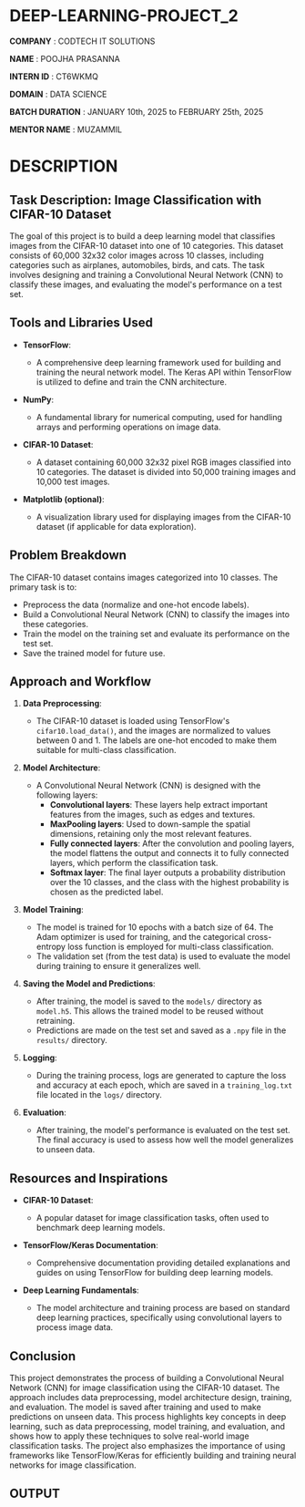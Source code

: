 # DEEP-LEARNING-PROJECT_2

**COMPANY** : CODTECH IT SOLUTIONS

**NAME** : POOJHA PRASANNA

**INTERN ID** : CT6WKMQ

**DOMAIN** : DATA SCIENCE

**BATCH DURATION** : JANUARY 10th, 2025 to FEBRUARY 25th, 2025

**MENTOR NAME** : MUZAMMIL

# **DESCRIPTION**

## **Task Description: Image Classification with CIFAR-10 Dataset**

The goal of this project is to build a deep learning model that classifies images from the CIFAR-10 dataset into one of 10 categories. This dataset consists of 60,000 32x32 color images across 10 classes, including categories such as airplanes, automobiles, birds, and cats. The task involves designing and training a Convolutional Neural Network (CNN) to classify these images, and evaluating the model's performance on a test set.

## **Tools and Libraries Used**

- **TensorFlow**:
  - A comprehensive deep learning framework used for building and training the neural network model. The Keras API within TensorFlow is utilized to define and train the CNN architecture.
  
- **NumPy**:
  - A fundamental library for numerical computing, used for handling arrays and performing operations on image data.
  
- **CIFAR-10 Dataset**:
  - A dataset containing 60,000 32x32 pixel RGB images classified into 10 categories. The dataset is divided into 50,000 training images and 10,000 test images.
  
- **Matplotlib (optional)**:
  - A visualization library used for displaying images from the CIFAR-10 dataset (if applicable for data exploration).

## **Problem Breakdown**

The CIFAR-10 dataset contains images categorized into 10 classes. The primary task is to:
- Preprocess the data (normalize and one-hot encode labels).
- Build a Convolutional Neural Network (CNN) to classify the images into these categories.
- Train the model on the training set and evaluate its performance on the test set.
- Save the trained model for future use.

## **Approach and Workflow**

1. **Data Preprocessing**:
   - The CIFAR-10 dataset is loaded using TensorFlow's `cifar10.load_data()`, and the images are normalized to values between 0 and 1. The labels are one-hot encoded to make them suitable for multi-class classification.

2. **Model Architecture**:
   - A Convolutional Neural Network (CNN) is designed with the following layers:
     - **Convolutional layers**: These layers help extract important features from the images, such as edges and textures.
     - **MaxPooling layers**: Used to down-sample the spatial dimensions, retaining only the most relevant features.
     - **Fully connected layers**: After the convolution and pooling layers, the model flattens the output and connects it to fully connected layers, which perform the classification task.
     - **Softmax layer**: The final layer outputs a probability distribution over the 10 classes, and the class with the highest probability is chosen as the predicted label.

3. **Model Training**:
   - The model is trained for 10 epochs with a batch size of 64. The Adam optimizer is used for training, and the categorical cross-entropy loss function is employed for multi-class classification.
   - The validation set (from the test data) is used to evaluate the model during training to ensure it generalizes well.

4. **Saving the Model and Predictions**:
   - After training, the model is saved to the `models/` directory as `model.h5`. This allows the trained model to be reused without retraining.
   - Predictions are made on the test set and saved as a `.npy` file in the `results/` directory.

5. **Logging**:
   - During the training process, logs are generated to capture the loss and accuracy at each epoch, which are saved in a `training_log.txt` file located in the `logs/` directory.

6. **Evaluation**:
   - After training, the model's performance is evaluated on the test set. The final accuracy is used to assess how well the model generalizes to unseen data.

## **Resources and Inspirations**
- **CIFAR-10 Dataset**:
  - A popular dataset for image classification tasks, often used to benchmark deep learning models.
  
- **TensorFlow/Keras Documentation**:
  - Comprehensive documentation providing detailed explanations and guides on using TensorFlow for building deep learning models.
  
- **Deep Learning Fundamentals**:
  - The model architecture and training process are based on standard deep learning practices, specifically using convolutional layers to process image data.

## **Conclusion**

This project demonstrates the process of building a Convolutional Neural Network (CNN) for image classification using the CIFAR-10 dataset. The approach includes data preprocessing, model architecture design, training, and evaluation. The model is saved after training and used to make predictions on unseen data. This process highlights key concepts in deep learning, such as data preprocessing, model training, and evaluation, and shows how to apply these techniques to solve real-world image classification tasks. The project also emphasizes the importance of using frameworks like TensorFlow/Keras for efficiently building and training neural networks for image classification.

## **OUTPUT**

